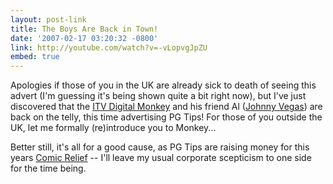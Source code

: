 ```yaml
---
layout: post-link
title: The Boys Are Back in Town!
date: '2007-02-17 03:20:32 -0800'
link: http://youtube.com/watch?v=-vLopvgJpZU
embed: true
---
```

Apologies if those of you in the UK are already sick to death of seeing this advert (I'm guessing it's being shown quite a bit right now), but I've just discovered that the [ITV Digital Monkey][1] and his friend Al ([Johnny Vegas][2]) are back on the telly, this time advertising PG Tips! For those of you outside the UK, let me formally (re)introduce you to Monkey...

Better still, it's all for a good cause, as PG Tips are raising money for this years [Comic Relief][3] -- I'll leave my usual corporate scepticism to one side for the time being.

[1]: http://en.wikipedia.org/wiki/Digital_Monkey
[2]: http://en.wikipedia.org/wiki/Johnny_Vegas
[3]: http://www.rednoseday.com/